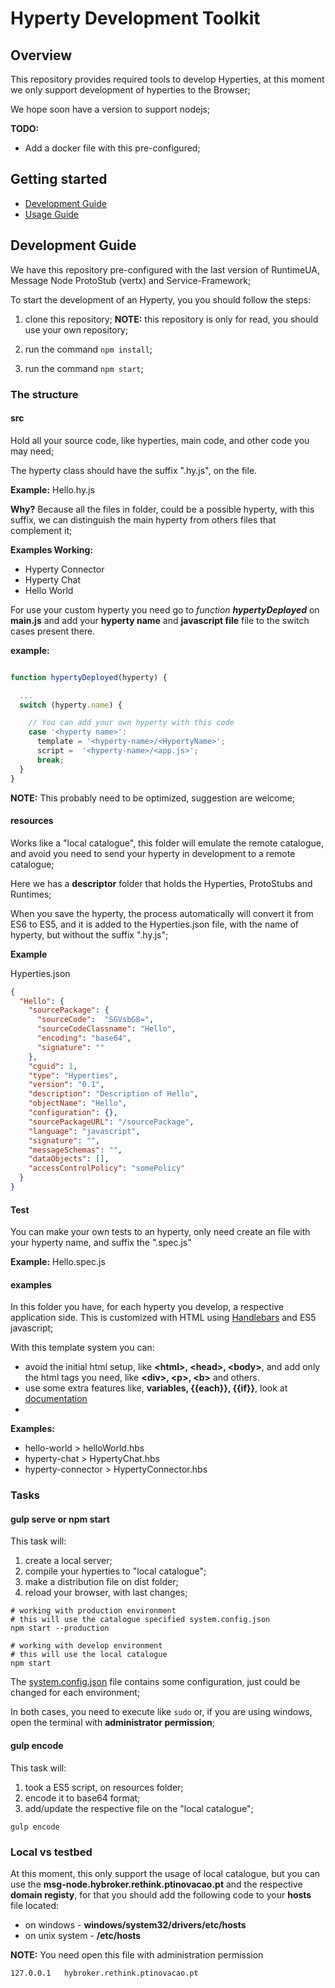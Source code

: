 # Hyperty Development Toolkit

## Overview

This repository provides required tools to develop Hyperties, at this moment we only support development of hyperties to the Browser;

We hope soon have a version to support nodejs;

**TODO:**
 - Add a docker file with this pre-configured;

## Getting started

- [Development Guide](development)
- [Usage Guide](usage)

## <a id="development">Development Guide</a>

We have this repository pre-configured with the last version of RuntimeUA, Message Node ProtoStub (vertx) and Service-Framework;

To start the development of an Hyperty, you you should follow the steps:

  1. clone this repository; **NOTE:** this repository is only for read, you should use your own repository;

  2. run the command `npm install`;
  3. run the command `npm start`;

### The structure

#### **src**
Hold all your source code, like hyperties, main code, and other code you may need;

The hyperty class should have the suffix ".hy.js", on the file.

**Example:** Hello.hy.js

**Why?**
Because all the files in folder, could be a possible hyperty, with this suffix, we can distinguish the main hyperty from others files that complement it;

**Examples Working:**

- Hyperty Connector
- Hyperty Chat
- Hello World

For use your custom hyperty you need go to *function* ***hypertyDeployed*** on **main.js** and add your **hyperty name** and **javascript file** file to the switch cases present there.

**example:**

```javascript

function hypertyDeployed(hyperty) {

  ...
  switch (hyperty.name) {

    // You can add your own hyperty with this code
    case '<hyperty name>':
      template = '<hyperty-name>/<HypertyName>';
      script =  '<hyperty-name>/<app.js>';
      break;
  }
}
```
**NOTE:** This probably need to be optimized, suggestion are welcome;

#### **resources**
Works like a "local catalogue", this folder will emulate the remote catalogue, and avoid you need to send your hyperty in development to a remote catalogue;

Here we has a **descriptor** folder that holds the Hyperties, ProtoStubs and Runtimes;

When you save the hyperty, the process automatically will convert it from ES6 to ES5, and it is added to the Hyperties.json file, with the name of hyperty, but without the suffix ".hy.js";

**Example**

Hyperties.json
```json
{
  "Hello": {
    "sourcePackage": {
      "sourceCode":  "SGVsbG8=",
      "sourceCodeClassname": "Hello",
      "encoding": "base64",
      "signature": ""
    },
    "cguid": 1,
    "type": "Hyperties",
    "version": "0.1",
    "description": "Description of Hello",
    "objectName": "Hello",
    "configuration": {},
    "sourcePackageURL": "/sourcePackage",
    "language": "javascript",
    "signature": "",
    "messageSchemas": "",
    "dataObjects": [],
    "accessControlPolicy": "somePolicy"
  }
}
```

#### **Test**

You can make your own tests to an hyperty, only need create an file with your hyperty name, and suffix the ".spec.js"

**Example:** Hello.spec.js

#### **examples**

In this folder you have, for each hyperty you develop, a respective application side.
This is customized with HTML using [Handlebars](http://handlebarsjs.com/) and ES5 javascript;

With this template system you can:

 - avoid the initial html setup, like **&lt;html&gt;, &lt;head&gt;, &lt;body&gt;**, and add only the html tags you need, like **&lt;div&gt;, &lt;p&gt;, &lt;b&gt;** and others.
 - use some extra features like, **variables, {{each}}, {{if}}**, look at [documentation](http://handlebarsjs.com/expressions.html)
 -

**Examples:**
 - hello-world > helloWorld.hbs
 - hyperty-chat > HypertyChat.hbs
 - hyperty-connector > HypertyConnector.hbs

### Tasks

#### <a id="serve">gulp serve</a> or <a id="serve">npm start</a>

This task will:

  1. create a local server;
  2. compile your hyperties to "local catalogue";
  3. make a distribution file on dist folder;
  3. reload your browser, with last changes;

```shell
# working with production environment
# this will use the catalogue specified system.config.json
npm start --production

# working with develop environment
# this will use the local catalogue
npm start
```
The [system.config.json](system.config.json) file contains some configuration, just could be changed for each environment;

In both cases, you need to execute like `sudo` or, if you are using windows, open the terminal with **administrator permission**;

#### <a id="encode">gulp encode</a>

This task will:

  1. took a ES5 script, on resources folder;
  2. encode it to base64 format;
  3. add/update the respective file on the "local catalogue";

```shell
gulp encode
```

### Local vs testbed

At this moment, this only support the usage of local catalogue, but you can use the **msg-node.hybroker.rethink.ptinovacao.pt** and the respective **domain registy**, for that you should add the following code to your **hosts** file located:

 - on windows - **windows/system32/drivers/etc/hosts**
 - on unix system - **/etc/hosts**

**NOTE:** You need open this file with administration permission

 ```
 127.0.0.1   hybroker.rethink.ptinovacao.pt
 ```
